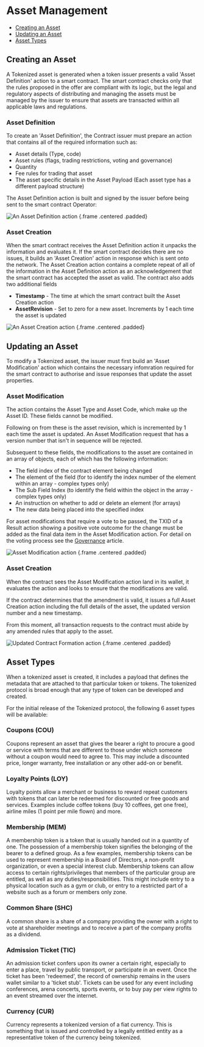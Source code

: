 # Asset Management

- [Creating an Asset](#asset-create)
- [Updating an Asset](#asset-update)
- [Asset Types](#asset-types)

<a name="asset-create"></a>
## Creating an Asset

A Tokenized asset is generated when a token issuer presents a valid 'Asset Definition' action to a smart contract. The smart contract checks only that the rules proposed in the offer are compliant with its logic, but the legal and regulatory aspects of distributing and managing the assets must be managed by the issuer to ensure that assets are transacted within all applicable laws and regulations.

### Asset Definition

To create an 'Asset Definition', the Contract issuer must prepare an action that contains all of the required information such as:

- Asset details (Type, code)
- Asset rules (flags, trading restrictions, voting and governance)
- Quantity
- Fee rules for trading that asset
- The asset specific details in the Asset Payload (Each asset type has a different payload structure)

The Asset Definition action is built and signed by the issuer before being sent to the smart contract Operator:

![An Asset Definition action](https://raw.githubusercontent.com/tokenized/docs/master/images/asset-definition-action.svg?sanitize=true "An Asset Definition action") {.frame .centered .padded}

### Asset Creation

When the smart contract receives the Asset Definition action it unpacks the information and evaluates it. If the smart contract decides there are no issues, it builds an 'Asset Creation' action in response which is sent onto the network. The Asset Creation action contains a complete repeat of all of the information in the Asset Definition action as an acknowledgement that the smart contract has accepted the asset as valid.
The contract also adds two additional fields

- **Timestamp** - The time at which the smart contract built the Asset Creation action
- **AssetRevision** - Set to zero for a new asset. Increments by 1 each time the asset is updated

![An Asset Creation action](https://raw.githubusercontent.com/tokenized/docs/master/images/asset-creation-action.svg?sanitize=true "An Asset Creation action") {.frame .centered .padded}

<a name="asset-update"></a>
## Updating an Asset

To modify a Tokenized asset, the issuer must first build an 'Asset Modification' action which contains the necessary infomration required for the smart contract to authorise and issue responses that update the asset properties.

### Asset Modification

The action contains the Asset Type and Asset Code, which make up the Asset ID. These fields cannot be modified.

Following on from these is the asset revision, which is incremented by 1 each time the asset is updated. An Asset Modification request that has a version number that isn't in sequence will be rejected.

Subsequent to these fields, the modifications to the asset are contained in an array of objects, each of which has the following information:

- The field index of the contract element being changed
- The element of the field (for to identify the index number of the element within an array - complex types only)
- The Sub Field Index (to identify the field within the object in the array - complex types only)
- An instruction on whether to add or delete an element (for arrays)
- The new data being placed into the specified index

For asset modifications that require a vote to be passed, the TXID of a Result action showing a positive vote outcome for the change must be added as the final data item in the Asset Modification action. For detail on the voting process see the [Governance](governance) article.

![Asset Modification action](https://raw.githubusercontent.com/tokenized/docs/master/images/asset-modification-action.svg?sanitize=true "Asset Modification action") {.frame .centered .padded}

### Asset Creation

When the contract sees the Asset Modification action land in its wallet, it evaluates the action and looks to ensure that the modifications are valid. 

If the contract determines that the amendment is valid, it issues a full Asset Creation action including the full details of the asset, the updated version number and a new timestamp.

From this moment, all transaction requests to the contract must abide by any amended rules that apply to the asset.

![Updated Contract Formation action](https://raw.githubusercontent.com/tokenized/docs/master/images/asset-creation-action-amendment.svg?sanitize=true "Updated Contract Formation action") {.frame .centered .padded}

<a name="asset-types"></a>
## Asset Types

When a tokenized asset is created, it includes a payload that defines the metadata that are attached to that particular token or tokens. The tokenized protocol is broad enough that any type of token can be developed and created.

For the initial release of the Tokenized protocol, the following 6 asset types will be available:

### Coupons (COU)

Coupons represent an asset that gives the bearer a right to procure a good or service with terms that are different to those under which someone without a coupon would need to agree to. This may include a discounted price, longer warranty, free installation or any other add-on or benefit.

### Loyalty Points (LOY)

Loyalty points allow a merchant or business to reward repeat customers with tokens that can later be redeemed for discounted or free goods and services. Examples include coffee tokens (buy 10 coffees, get one free), airline miles (1 point per mile flown) and more.

### Membership (MEM)

A membership token is a token that is usually handed out in a quantity of one.  The possession of a membership token signifies the belonging of the bearer to a defined group.  As a few examples, membership tokens can be used to represent membership in a Board of Directors, a non-profit organization, or even a special interest club.  Membership tokens can allow access to certain rights/privileges that members of the particular group are entitled, as well as any duties/responsibilities. This might include entry to a physical location such as a gym or club, or entry to a restricted part of a website such as a forum or members only zone.

### Common Share (SHC)

A common share is a share of a company providing the owner with a right to vote at shareholder meetings and to receive a part of the company profits as a dividend.

### Admission Ticket (TIC)

An admission ticket confers upon its owner a certain right, especially to enter a place, travel by public transport, or participate in an event. Once the ticket has been 'redeemed', the record of ownership remains in the users wallet similar to a 'ticket stub'. Tickets can be used for any event including conferences, arena concerts, sports events, or to buy pay per view rights to an event streamed over the internet.

### Currency (CUR)

Currency represents a tokenized version of a fiat currency. This is something that is issued and controlled by a legally entitled entity as a representative token of the currency being tokenized.
